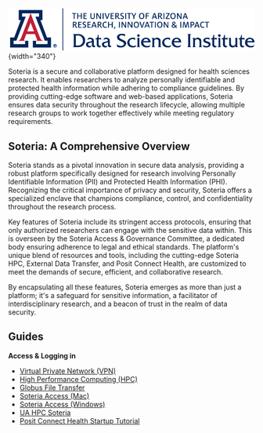 ![](images/cover.png){width="340"}

Soteria is a secure and collaborative platform designed for health sciences research. It enables researchers to analyze personally identifiable and protected health information while adhering to compliance guidelines. By providing cutting-edge software and web-based applications, Soteria ensures data security throughout the research lifecycle, allowing multiple research groups to work together effectively while meeting regulatory requirements.

## Soteria: A Comprehensive Overview

Soteria stands as a pivotal innovation in secure data analysis, providing a robust platform specifically designed for research involving Personally Identifiable Information (PII) and Protected Health Information (PHI). Recognizing the critical importance of privacy and security, Soteria offers a specialized enclave that champions compliance, control, and confidentiality throughout the research process.

Key features of Soteria include its stringent access protocols, ensuring that only authorized researchers can engage with the sensitive data within. This is overseen by the Soteria Access & Governance Committee, a dedicated body ensuring adherence to legal and ethical standards. The platform's unique blend of resources and tools, including the cutting-edge Soteria HPC, External Data Transfer, and Posit Connect Health, are customized to meet the demands of secure, efficient, and collaborative research.

By encapsulating all these features, Soteria emerges as more than just a platform; it's a safeguard for sensitive information, a facilitator of interdisciplinary research, and a beacon of trust in the realm of data security.

## Guides

**Access & Logging in**

- [Virtual Private Network (VPN)](vpn.md)
- [High Performance Computing (HPC)](hpc.md)
- [Globus File Transfer](Soteria/Globus.md)
- [Soteria Access (Mac)](Soteria/SoteriaAccess-Mac/md)
- [Soteria Access (Windows)](Soteria/SoteriaAccess-Windows.md)
- [UA HPC Soteria](Soteria/UAHPC_Soteria.md)
- [Posit Connect Health Startup Tutorial](https://ua-data7.github.io/rsconnect-tutorial/)
   
